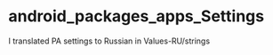 android_packages_apps_Settings
==============================

I translated PA settings to Russian in Values-RU/strings
